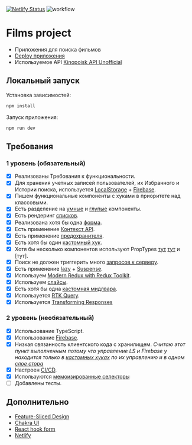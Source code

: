 [![Netlify Status](https://api.netlify.com/api/v1/badges/9f60a7bd-a16e-4c7a-9524-e8eca97efd28/deploy-status)](https://app.netlify.com/sites/aston-reactproject/deploys)
![workflow](https://github.com/Reyney91/aston-react_project/actions/workflows/main.yml/badge.svg)

# Films project

- Приложения для поиска фильмов
- [Deploy приложения](https://aston-reactproject.netlify.app/)
- Используемое API [Kinopoisk API Unofficial](https://kinopoiskapiunofficial.tech/)

## Локальный запуск

Установка зависимостей:
```javascript
npm install
```
Запуск приложения:
```javascript
npm run dev
```

## Требования

### 1 уровень (обязательный)

- [x] Реализованы Требования к функциональности.
- [x] Для хранения учетных записей пользователей, их Избранного и Истории поиска, используется [LocalStorage](https://github.com/Reyney91/aston-react_project/blob/main/src/app/hooks/useAuth.ts) + [Firebase](https://github.com/Reyney91/aston-react_project/blob/main/src/app/hooks/useFavorites.ts).
- [x] Пишем функциональные компоненты c хуками в приоритете над классовыми.
- [x] Есть разделение на [умные](https://github.com/Reyney91/aston-react_project/blob/main/src/widgets/Header.tsx) и [глупые](https://github.com/Reyney91/aston-react_project/blob/main/src/widgets/HeaderLayout.tsx) компоненты.
- [x] Есть рендеринг [списков](https://github.com/Reyney91/aston-react_project/blob/main/src/widgets/FilmsList.tsx).
- [x] Реализована хотя бы одна [форма](https://github.com/Reyney91/aston-react_project/blob/main/src/features/FilmSearch.tsx).
- [x] Есть применение [Контекст API](https://github.com/Reyney91/aston-react_project/blob/main/src/App.tsx).
- [x] Есть применение [предохранителя](https://github.com/Reyney91/aston-react_project/blob/main/src/App.tsx).
- [x] Есть хотя бы один [кастомный хук](https://github.com/Reyney91/aston-react_project/blob/main/src/app/hooks/useAuth.ts).
- [x] Хотя бы несколько компонентов используют PropTypes [тут](https://github.com/Reyney91/aston-react_project/blob/main/src/widgets/LoadingLayout.tsx) [тут](https://github.com/Reyney91/aston-react_project/blob/main/src/shared/ui/HistoryItem.tsx) и [тут].
- [x] Поиск не должен триггерить много [запросов к серверу](https://github.com/Reyney91/aston-react_project/blob/main/src/app/hooks/useDebounce.ts).
- [x] Есть применение [lazy](https://github.com/Reyney91/aston-react_project/blob/main/src/shared/router/routes.tsx) + [Suspense](https://github.com/Reyney91/aston-react_project/blob/main/src/shared/router/router.tsx).
- [x] Используем [Modern Redux with Redux Toolkit](https://github.com/Reyney91/aston-react_project/blob/main/src/app/store/store.ts).
- [x] Используем [слайсы](https://github.com/Reyney91/aston-react_project/blob/main/src/app/store/favoritesSlice.ts).
- [x] Есть хотя бы одна [кастомная мидлвара](https://github.com/Reyney91/aston-react_project/blob/main/src/app/store/middlewares/middleware.ts).
- [x] Используется [RTK Query](https://github.com/Reyney91/aston-react_project/blob/main/src/app/api/apiSlice.ts).
- [x] Используется [Transforming Responses](https://github.com/Reyney91/aston-react_project/blob/main/src/app/api/apiSlice.ts)

### 2 уровень (необязательный)

- [x] Использование TypeScript.
- [x] Использование [Firebase](https://github.com/Reyney91/aston-react_project/blob/main/src/app/hooks/useHistory.ts).
- [x] Низкая связанность клиентского кода с хранилищем. *Считаю этот пункт выполненным потому что управление LS и Firebase у находится только в [кастомных хуках](https://github.com/Reyney91/aston-react_project/blob/main/src/app/hooks/useAuth.ts) по их управлению и в одном [слое стора](https://github.com/Reyney91/aston-react_project/blob/main/src/app/store/authSlice.ts)*
- [x] Настроен [CI/CD](https://github.com/Reyney91/aston-react_project/blob/main/.github/workflows/main.yml).
- [x] Используются [мемоизированные селекторы](https://github.com/Reyney91/aston-react_project/tree/main/src/app/store/selectors)
- [ ] Добавлены тесты.

## **Дополнительно**

- [Feature-Sliced Design](https://feature-sliced.design/ru/)
- [Chakra UI](https://v2.chakra-ui.com/)
- [React hook form](https://react-hook-form.com/)
- [Netlify](https://app.netlify.com/)
